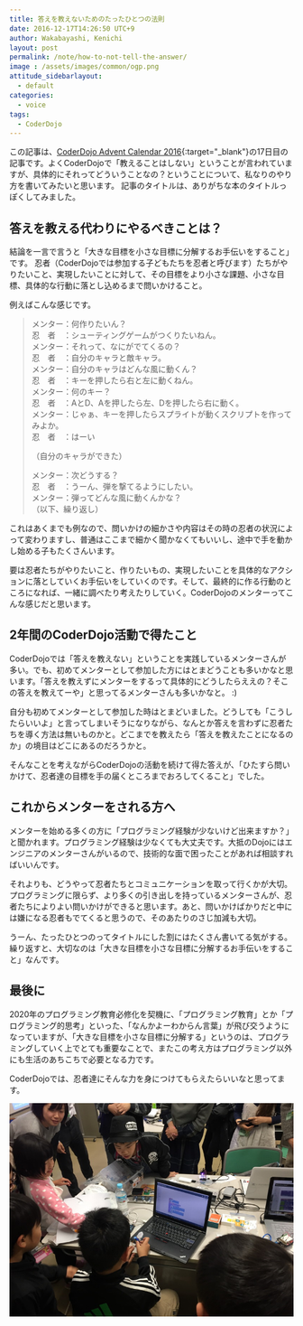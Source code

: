 ```yaml
---
title: 答えを教えないためのたったひとつの法則
date: 2016-12-17T14:26:50 UTC+9
author: Wakabayashi, Kenichi
layout: post
permalink: /note/how-to-not-tell-the-answer/
image : /assets/images/common/ogp.png
attitude_sidebarlayout:
  - default
categories:
  - voice
tags:
  - CoderDojo
---
```

この記事は、[CoderDojo Advent Calendar 2016](http://www.adventar.org/calendars/1619){:target="_blank"}の17日目の記事です。よくCoderDojoで「教えることはしない」ということが言われていますが、具体的にそれってどういうことなの？ということについて、私なりのやり方を書いてみたいと思います。
記事のタイトルは、ありがちな本のタイトルっぽくしてみました。

## 答えを教える代わりにやるべきことは？
結論を一言で言うと「大きな目標を小さな目標に分解するお手伝いをすること」です。
忍者（CoderDojoでは参加する子どもたちを忍者と呼びます）たちがやりたいこと、実現したいことに対して、その目標をより小さな課題、小さな目標、具体的な行動に落とし込めるまで問いかけること。

例えばこんな感じです。

> メンター：何作りたいん？  
> 忍　者　：シューティングゲームがつくりたいねん。  
> メンター：それって、なにがでてくるの？  
> 忍　者　：自分のキャラと敵キャラ。  
> メンター：自分のキャラはどんな風に動くん？  
> 忍　者　：キーを押したら右と左に動くねん。  
> メンター：何のキー？  
> 忍　者　：AとD、Aを押したら左、Dを押したら右に動く。  
> メンター：じゃぁ、キーを押したらスプライトが動くスクリプトを作ってみよか。  
> 忍　者　：はーい  
>   
> （自分のキャラができた）  
>   
> メンター：次どうする？  
> 忍　者　：うーん、弾を撃てるようにしたい。  
> メンター：弾ってどんな風に動くんかな？  
> （以下、繰り返し）  

これはあくまでも例なので、問いかけの細かさや内容はその時の忍者の状況によって変わりますし、普通はここまで細かく聞かなくてもいいし、途中で手を動かし始める子もたくさんいます。

要は忍者たちがやりたいこと、作りたいもの、実現したいことを具体的なアクションに落としていくお手伝いをしていくのです。そして、最終的に作る行動のところになれば、一緒に調べたり考えたりしていく。CoderDojoのメンターってこんな感じだと思います。

## 2年間のCoderDojo活動で得たこと
CoderDojoでは「答えを教えない」ということを実践しているメンターさんが多い。でも、初めてメンターとして参加した方にはとまどうことも多いかなと思います。「答えを教えずにメンターをするって具体的にどうしたらええの？そこの答えを教えてーや」と思ってるメンターさんも多いかなと。 :)

自分も初めてメンターとして参加した時はとまどいました。どうしても「こうしたらいいよ」と言ってしまいそうになりながら、なんとか答えを言わずに忍者たちを導く方法は無いものかと。どこまでを教えたら「答えを教えたことになるのか」の境目はどこにあるのだろうかと。

そんなことを考えながらCoderDojoの活動を続けて得た答えが、「ひたすら問いかけて、忍者達の目標を手の届くところまでおろしてくること」でした。

## これからメンターをされる方へ
メンターを始める多くの方に「プログラミング経験が少ないけど出来ますか？」と聞かれます。プログラミング経験は少なくても大丈夫です。大抵のDojoにはエンジニアのメンターさんがいるので、技術的な面で困ったことがあれば相談すればいいんです。

それよりも、どうやって忍者たちとコミュニケーションを取って行くかが大切。プログラミングに限らず、より多くの引き出しを持っているメンターさんが、忍者たちによりよい問いかけができると思います。あと、問いかけばかりだと中には嫌になる忍者もでてくると思うので、そのあたりのさじ加減も大切。

うーん、たったひとつのってタイトルにした割にはたくさん書いてる気がする。繰り返すと、大切なのは「大きな目標を小さな目標に分解するお手伝いをすること」なんです。

## 最後に
2020年のプログラミング教育必修化を契機に、「プログラミング教育」とか「プログラミング的思考」といった、「なんかよーわからん言葉」が飛び交うようになっていますが、「大きな目標を小さな目標に分解する」というのは、プログラミングしていく上でとても重要なことで、またこの考え方はプログラミング以外にも生活のあちこちで必要となる力です。

CoderDojoでは、忍者達にそんな力を身につけてもらえたらいいなと思ってます。

![](/assets/images/2016/12/3.jpg)